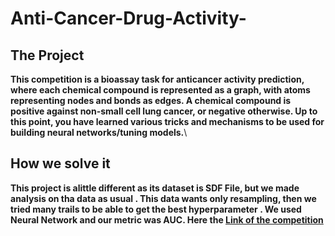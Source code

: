 # Anti-Cancer-Drug-Activity-
## The Project
**This competition is a bioassay task for anticancer activity prediction, where each chemical compound is represented as a graph, with atoms representing nodes and bonds as edges. A chemical compound is positive against non-small cell lung cancer, or negative otherwise. Up to this point, you have learned various tricks and mechanisms to be used for building neural networks/tuning models.**\
## How we solve it
**This project is alittle different as its dataset is SDF File, but we made analysis on tha data as usual . This data wants only resampling, then we tried many trails to be able to get the best hyperparameter . 
We used Neural Network and our metric was AUC. Here the [Link of the competition](https://www.kaggle.com/competitions/cisc873-dm-w23-a6)**
